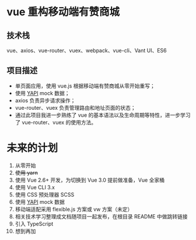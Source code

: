 # vue 重构移动端有赞商城

## 技术栈

vue、axios、vue-router、vuex、webpack、vue-cli、Vant UI、ES6

## 项目描述

* 单页面应用，使用 vue.js 根据移动端有赞商城从零开始重写；
* 使用 [YAPI](http://yapi.demo.qunar.com/) mock 数据；
* axios 负责异步请求操作；
* vue-router、vuex 负责管理路由和地址页面的状态；
* 通过此项目我进一步熟练了 vue 的基本语法以及生命周期等特性，进一步学习了 vue-router、vuex 的使用方法。

# 未来的计划

1. 从零开始
2. ~~使用 yarn~~ 
3. 使用 Vue 2.6+ 开发，为切换到 Vue 3.0 提前做准备，Vue 全家桶
4. 使用 Vue CLI 3.x
5. 使用 CSS 预处理器 SCSS
6. 使用 [YAPI](http://yapi.demo.qunar.com/) mock 数据
7. 移动端适配采用 flexible.js 方案或 vw 方案（未定）
8. 相关技术学习整理成文档随项目一起发布，在根目录 README 中做跳转链接
9. 引入 TypeScript
10. 想到再加

